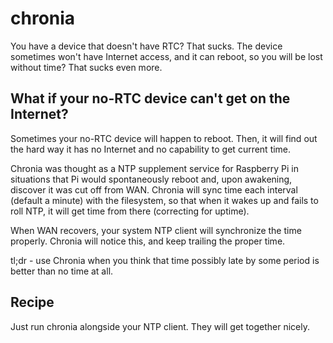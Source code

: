 chronia
=======

You have a device that doesn't have RTC? That sucks.
The device sometimes won't have Internet access, and it can reboot, so you will be lost without time? That sucks even more.

What if your no-RTC device can't get on the Internet?
-----------------------------------------------------
Sometimes your no-RTC device will happen to reboot. Then, it will find out the hard way it has no Internet and no capability
to get current time.

Chronia was thought as a NTP supplement service for Raspberry Pi in situations that Pi would spontaneously reboot and, upon
awakening, discover it was cut off from WAN. Chronia will sync time each interval (default a minute) with the filesystem,
so that when it wakes up and fails to roll NTP, it will get time from there (correcting for uptime).

When WAN recovers, your system NTP client will synchronize the time properly. Chronia will notice this, and keep trailing
the proper time.

tl;dr - use Chronia when you think that time possibly late by some period is better than no time at all.

Recipe
------
Just run chronia alongside your NTP client. They will get together nicely.